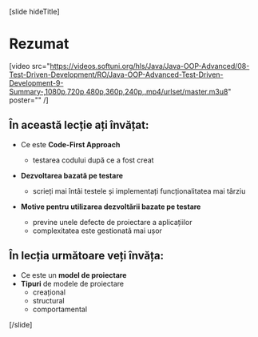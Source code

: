 [slide hideTitle]

# Rezumat

[video src="https://videos.softuni.org/hls/Java/Java-OOP-Advanced/08-Test-Driven-Development/RO/Java-OOP-Advanced-Test-Driven-Development-9-Summary-,1080p,720p,480p,360p,240p,.mp4/urlset/master.m3u8" poster="" /]

## În această lecție ați învățat:

- Ce este **Code-First Approach**
  - testarea codului după ce a fost creat

- **Dezvoltarea bazată pe testare**
  - scrieți mai întâi testele și implementați funcționalitatea mai târziu

- **Motive pentru utilizarea dezvoltării bazate pe testare**
  - previne unele defecte de proiectare a aplicațiilor
  - complexitatea este gestionată mai ușor

## În lecția următoare veți învăța:

- Ce este un **model de proiectare**
- **Tipuri** de modele de proiectare
    * creațional
    * structural
    * comportamental

[/slide]
